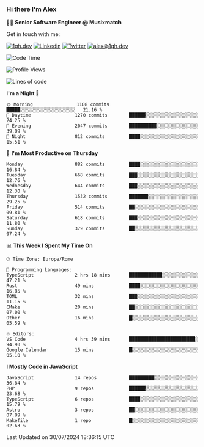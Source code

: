 ### Hi there I'm Alex

👨‍💻 __Senior Software Engineer @ Musixmatch__

Get in touch with me:

[![1gh.dev](https://img.shields.io/static/v1?label=1gh.dev&message=%20&color=red&logo=&style=flat-square&logoColor=white)](https://www.1gh.dev/)
[![Linkedin](https://img.shields.io/static/v1?label=Linkedin&message=%20&color=blue&logo=Linkedin&style=flat-square&logoColor=white)](https://linkedin.com/in/alexghirelli)
[![Twitter](https://img.shields.io/static/v1?label=Twitter&message=%20&color=blue&logo=Twitter&style=flat-square&logoColor=white)](https://twitter.com/alexGhirelli)
[![alex@1gh.dev](https://img.shields.io/static/v1?label=alex@1gh.dev&message=%20&color=red&logo=gmail&style=flat-square&logoColor=white)](mailto:alex@1gh.dev)

<!--START_SECTION:waka-->
![Code Time](http://img.shields.io/badge/Code%20Time-8%2C004%20hrs%2014%20mins-blue)

![Profile Views](http://img.shields.io/badge/Profile%20Views-0-blue)

![Lines of code](https://img.shields.io/badge/From%20Hello%20World%20I%27ve%20Written-25.6%20million%20lines%20of%20code-blue)

**I'm a Night 🦉** 

```text
🌞 Morning                1108 commits        █████░░░░░░░░░░░░░░░░░░░░   21.16 % 
🌆 Daytime                1270 commits        ██████░░░░░░░░░░░░░░░░░░░   24.25 % 
🌃 Evening                2047 commits        ██████████░░░░░░░░░░░░░░░   39.09 % 
🌙 Night                  812 commits         ████░░░░░░░░░░░░░░░░░░░░░   15.51 % 
```
📅 **I'm Most Productive on Thursday** 

```text
Monday                   882 commits         ████░░░░░░░░░░░░░░░░░░░░░   16.84 % 
Tuesday                  668 commits         ███░░░░░░░░░░░░░░░░░░░░░░   12.76 % 
Wednesday                644 commits         ███░░░░░░░░░░░░░░░░░░░░░░   12.30 % 
Thursday                 1532 commits        ███████░░░░░░░░░░░░░░░░░░   29.25 % 
Friday                   514 commits         ██░░░░░░░░░░░░░░░░░░░░░░░   09.81 % 
Saturday                 618 commits         ███░░░░░░░░░░░░░░░░░░░░░░   11.80 % 
Sunday                   379 commits         ██░░░░░░░░░░░░░░░░░░░░░░░   07.24 % 
```


📊 **This Week I Spent My Time On** 

```text
🕑︎ Time Zone: Europe/Rome

💬 Programming Languages: 
TypeScript               2 hrs 18 mins       ████████████░░░░░░░░░░░░░   47.21 % 
Rust                     49 mins             ████░░░░░░░░░░░░░░░░░░░░░   16.85 % 
TOML                     32 mins             ███░░░░░░░░░░░░░░░░░░░░░░   11.15 % 
CMake                    20 mins             ██░░░░░░░░░░░░░░░░░░░░░░░   07.00 % 
Other                    16 mins             █░░░░░░░░░░░░░░░░░░░░░░░░   05.59 % 

🔥 Editors: 
VS Code                  4 hrs 39 mins       ████████████████████████░   94.90 % 
Google Calendar          15 mins             █░░░░░░░░░░░░░░░░░░░░░░░░   05.10 % 
```

**I Mostly Code in JavaScript** 

```text
JavaScript               14 repos            █████████░░░░░░░░░░░░░░░░   36.84 % 
PHP                      9 repos             ██████░░░░░░░░░░░░░░░░░░░   23.68 % 
TypeScript               6 repos             ████░░░░░░░░░░░░░░░░░░░░░   15.79 % 
Astro                    3 repos             ██░░░░░░░░░░░░░░░░░░░░░░░   07.89 % 
Makefile                 1 repo              █░░░░░░░░░░░░░░░░░░░░░░░░   02.63 % 
```




 Last Updated on 30/07/2024 18:36:15 UTC
<!--END_SECTION:waka-->
